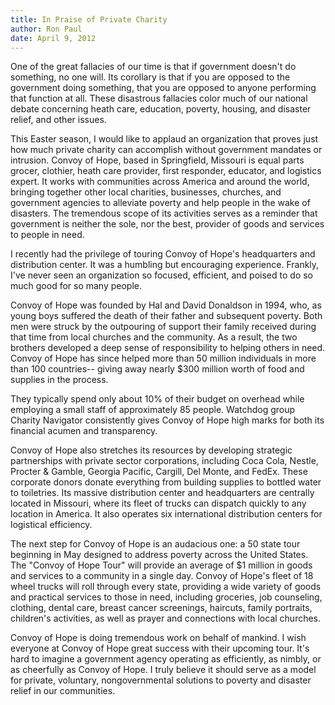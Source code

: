 ```yaml
---
title: In Praise of Private Charity
author: Ron Paul
date: April 9, 2012
---
```


One of the great fallacies of our time is that if government doesn't do
something, no one will.  Its corollary is that if you are opposed to the
government doing something, that you are opposed to anyone performing that
function at all.  These disastrous fallacies color much of our national debate
concerning heath care, education, poverty, housing, and disaster relief, and
other issues.  

This Easter season, I would like to applaud an organization that proves just
how much private charity can accomplish without government mandates or
intrusion.  Convoy of Hope, based in Springfield, Missouri is equal parts
grocer, clothier, heath care provider, first responder, educator, and logistics
expert.  It works with communities across America and around the world,
bringing together other local charities, businesses, churches, and government
agencies to alleviate poverty and help people in the wake of disasters.  The
tremendous scope of its activities serves as a reminder that government is
neither the sole, nor the best, provider of goods and services to people in
need.

I recently had the privilege of touring Convoy of Hope's headquarters and
distribution center.  It was a humbling but encouraging experience.  Frankly,
I've never seen an organization so focused, efficient, and poised to do so much
good for so many people.

Convoy of Hope was founded by Hal and David Donaldson in 1994, who, as young
boys suffered the death of their father and subsequent poverty.  Both men were
struck by the outpouring of support their family received during that time from
local churches and the community.  As a result, the two brothers developed a
deep sense of responsibility to helping others in need.  Convoy of Hope has
since helped more than 50 million individuals in more than 100 countries--
giving away nearly \$300 million worth of food and supplies in the process.

They typically spend only about 10% of their budget on overhead while employing
a small staff of approximately 85 people.  Watchdog group Charity Navigator
consistently gives Convoy of Hope high marks for both its financial acumen and
transparency.   

Convoy of Hope also stretches its resources by developing strategic
partnerships with private sector corporations, including Coca Cola, Nestle,
Procter & Gamble, Georgia Pacific, Cargill, Del Monte, and FedEx.  These
corporate donors donate everything from building supplies to bottled water to
toiletries.  Its massive distribution center and headquarters are centrally
located in Missouri, where its fleet of trucks can dispatch quickly to any
location in America.  It also operates six international distribution centers
for logistical efficiency. 

The next step for Convoy of Hope is an audacious one: a 50 state tour beginning
in May designed to address poverty across the United States.  The "Convoy of
Hope Tour" will provide an average of \$1 million in goods and services to a
community in a single day.  Convoy of Hope's fleet of 18 wheel trucks will roll
through every state, providing a wide variety of goods and practical services
to those in need, including groceries, job counseling, clothing, dental care,
breast cancer screenings, haircuts, family portraits, children's activities, as
well as prayer and connections with local churches.

Convoy of Hope is doing tremendous work on behalf of mankind. I wish everyone
at Convoy of Hope great success with their upcoming tour.  It's hard to imagine
a government agency operating as efficiently, as nimbly, or as cheerfully as
Convoy of Hope. I truly believe it should serve as a model for private,
voluntary, nongovernmental solutions to poverty and disaster relief in our
communities.
